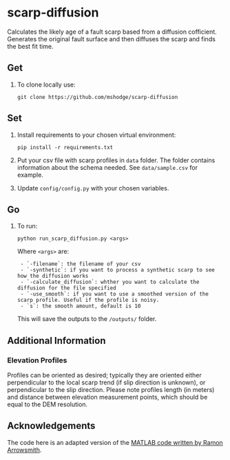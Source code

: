 # scarp-diffusion

Calculates the likely age of a fault scarp based from a diffusion cofficient. Generates the original fault surface and then diffuses the scarp and finds the best fit time.


## Get

1. To clone locally use:

    ```git clone https://github.com/mshodge/scarp-diffusion```

## Set

1. Install requirements to your chosen virtual environment:

    ```pip install -r requirements.txt```


2. Put your csv file with scarp profiles in `data` folder. The folder contains information about the schema needed.
 See `data/sample.csv` for example.

3. Update `config/config.py` with your chosen variables.


## Go

1. To run:

    ```
    python run_scarp_diffusion.py <args>
    ```

    Where `<args>` are:

        - `-filename`: the filename of your csv
        - `-synthetic`: if you want to process a synthetic scarp to see how the diffusion works
        - `-calculate_diffusion`: whther you want to calculate the diffusion for the file specified
        - `-use_smooth`: if you want to use a smoothed version of the scarp profile. Useful if the profile is noisy.
        - `s`: the smooth amount, default is 10

    This will save the outputs to the `/outputs/` folder.

## Additional Information

### Elevation Profiles

Profiles can be oriented as desired; typically they are oriented either perpendicular to the local scarp trend
(if slip direction is unknown), or perpendicular to the slip direction. Please note profiles length (in meters) and
distance between elevation measurement points, which should be equal to the DEM resolution.

## Acknowledgements

The code here is an adapted version of the [MATLAB code written by Ramon Arrowsmith](http://activetectonics.asu.edu/diffuse/).